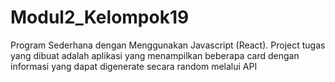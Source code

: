 # Modul2_Kelompok19
Program Sederhana dengan Menggunakan Javascript (React). Project tugas yang dibuat adalah aplikasi yang menampilkan beberapa card dengan informasi yang dapat digenerate secara random melalui API
